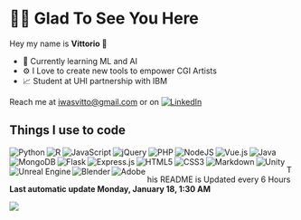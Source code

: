 <h1> 🙋‍♂️ Glad To See You Here </h1>
<p> Hey my name is <strong> Vittorio </strong> 👋<p>

- 🧠 Currently learning ML and AI 
- ⚙️ I Love to create new tools to empower CGI Artists
- 📈 Student at UHI partnership with IBM

Reach me at iwasvitto@gmail.com or on <a href="https://www.linkedin.com/in/vittorio-rivabella/">
<img alt="LinkedIn" src="https://img.shields.io/badge/linkedin%20-%230077B5.svg?&style=flat-square&logo=linkedin&logoColor=white"/>
</a>

## Things I use to code

<img alt="Python" align="left" src="https://img.shields.io/badge/python%20-%2314354C.svg?&style=flat-square&logo=python&logoColor=white"/>
<img alt="R" align="left" src="https://img.shields.io/badge/r-%23276DC3.svg?&style=flat-square&logo=r&logoColor=white"/>
<img alt="Java" src="https://img.shields.io/badge/java-%23ED8B00.svg?&style=flat-square&logo=java&logoColor=white"/>


<img alt="JavaScript" align="left" src="https://img.shields.io/badge/javascript%20-%23323330.svg?&style=flat-square&logo=javascript&logoColor=%23F7DF1E"/>
<img alt="jQuery" align="left" src="https://img.shields.io/badge/jquery%20-%230769AD.svg?&style=flat-square&logo=jquery&logoColor=white"/>

<img alt="PHP" align="left" src="https://img.shields.io/badge/php-%23777BB4.svg?&style=flat-square&logo=php&logoColor=white"/>
<img alt="NodeJS" align="left" src="https://img.shields.io/badge/node.js%20-%2343853D.svg?&style=flat-square&logo=node.js&logoColor=white">
<img alt="Vue.js" align="left" src="https://img.shields.io/badge/vuejs%20-%2335495e.svg?&style=flat-square&logo=vue.js&logoColor=%234FC08D"/>

<img alt="MongoDB" align="left" src ="https://img.shields.io/badge/MongoDB-%234ea94b.svg?&style=flat-square&logo=mongodb&logoColor=white"/>

<img alt="Flask" align="left" src="https://img.shields.io/badge/flask%20-%23000.svg?&style=flat-square&logo=flask&logoColor=white"/>
<img alt="Express.js" align="left" src="https://img.shields.io/badge/express.js%20-%23404d59.svg?&style=flat-square"/>

<img alt="HTML5" align="left" src="https://img.shields.io/badge/html5%20-%23E34F26.svg?&style=flat-square&logo=html5&logoColor=white"/>
<img alt="CSS3" align="left" src="https://img.shields.io/badge/css3%20-%231572B6.svg?&style=flat-square&logo=css3&logoColor=white"/>
<img alt="Markdown" align="left" src="https://img.shields.io/badge/markdown-%23000000.svg?&style=flat-square&logo=markdown&logoColor=white"/>

<img alt="Unity" align="left" src="https://img.shields.io/badge/unity%20-%23000000.svg?&style=flat-square&logo=unity&logoColor=white"/>
<img alt="Unreal Engine "align="left" src="https://img.shields.io/badge/unreal%20engine%20-%23313131.svg?&style=flat-square&logo=unreal%20engine&logoColor=white"/>
<img alt="Blender" align="left" src="https://img.shields.io/badge/blender%20-%23F5792A.svg?&style=flat-square&logo=blender&logoColor=white"/>
<img alt="Adobe" align="left" src="https://img.shields.io/badge/adobe%20-%23FF0000.svg?&style=flat-square&logo=adobe&logoColor=white"/>

<br>    
<p >This README is Updated every 6 Hours <br>
<strong>Last automatic update Monday, January 18, 1:30 AM</strong></p>
<img src="https://img.shields.io/github/workflow/status/Eversmile12/Eversmile12/README%20build?logo=github">
